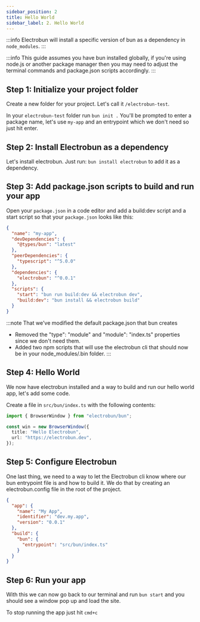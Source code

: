 ```yaml
---
sidebar_position: 2
title: Hello World
sidebar_label: 2. Hello World
---
```


:::info
Electrobun will install a specific version of bun as a dependency in `node_modules`.
:::

:::info
This guide assumes you have bun installed globally, if you're using node.js or another package manager then you may need to adjust the terminal commands and package.json scripts accordingly.
:::

## Step 1: Initialize your project folder

Create a new folder for your project. Let's call it `/electrobun-test`.

In your `electrobun-test` folder run `bun init .` You'll be prompted to enter a package name, let's use `my-app` and an entrypoint which we don't need so just hit enter.

## Step 2: Install Electrobun as a dependency

Let's install electrobun. Just run: `bun install electrobun` to add it as a dependency.

## Step 3: Add package.json scripts to build and run your app

Open your `package.json` in a code editor and add a build:dev script and a start script so that your `package.json` looks like this:

```json title="package.json"
{
  "name": "my-app",
  "devDependencies": {
    "@types/bun": "latest"
  },
  "peerDependencies": {
    "typescript": "^5.0.0"
  },
  "dependencies": {
    "electrobun": "^0.0.1"
  },
  "scripts": {
    "start": "bun run build:dev && electrobun dev",
    "build:dev": "bun install && electrobun build"
  }
}
```

:::note
That we've modified the default package.json that bun creates

- Removed the "type": "module" and "module": "index.ts" properties since we don't need them.
- Added two npm scripts that will use the electrobun cli that should now be in your node_modules/.bin folder.
  :::

## Step 4: Hello World

We now have electrobun installed and a way to build and run our hello world app, let's add some code.

Create a file in `src/bun/index.ts` with the following contents:

```typescript title="src/bun/index.ts"
import { BrowserWindow } from "electrobun/bun";

const win = new BrowserWindow({
  title: "Hello Electrobun",
  url: "https://electrobun.dev",
});
```

## Step 5: Configure Electrobun

One last thing, we need to a way to let the Electrobun cli know where our bun entrypoint file is and how to build it. We do that by creating an electrobun.config file in the root of the project.

```json title="electrobun.config"
{
  "app": {
    "name": "My App",
    "identifier": "dev.my.app",
    "version": "0.0.1"
  },
  "build": {
    "bun": {
      "entrypoint": "src/bun/index.ts"
    }
  }
}
```

## Step 6: Run your app

With this we can now go back to our terminal and run `bun start` and you should see a window pop up and load the site.

To stop running the app just hit `cmd+c`
